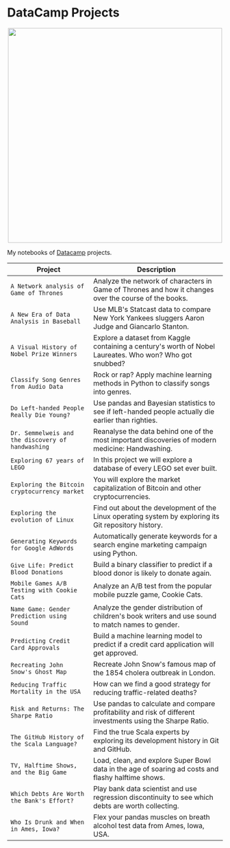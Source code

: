 # DataCamp Projects

<p align="center"> 
<img src="https://cdn.datacamp.com/main-app/assets/brand/logos/DataCamp_Horizontal_RGB-d196011f63ebda76dc5c9772425cf9541b8639af842d5e5476ef10f2460ed1e4.png" width="500">
</p>

My notebooks of [Datacamp](https://www.datacamp.com/profile/kouki) projects.

| Project | Description |
| --- | --- |
| `A Network analysis of Game of Thrones` | Analyze the network of characters in Game of Thrones and how it changes over the course of the books. |
| `A New Era of Data Analysis in Baseball` | Use MLB's Statcast data to compare New York Yankees sluggers Aaron Judge and Giancarlo Stanton. |
| `A Visual History of Nobel Prize Winners` | Explore a dataset from Kaggle containing a century's worth of Nobel Laureates. Who won? Who got snubbed? |
| `Classify Song Genres from Audio Data` | Rock or rap? Apply machine learning methods in Python to classify songs into genres. |
| `Do Left-handed People Really Die Young?` | Use pandas and Bayesian statistics to see if left-handed people actually die earlier than righties. |
| `Dr. Semmelweis and the discovery of handwashing` | Reanalyse the data behind one of the most important discoveries of modern medicine: Handwashing. |
| `Exploring 67 years of LEGO` | In this project we will explore a database of every LEGO set ever built. |
| `Exploring the Bitcoin cryptocurrency market` | You will explore the market capitalization of Bitcoin and other cryptocurrencies. |
| `Exploring the evolution of Linux` | Find out about the development of the Linux operating system by exploring its Git repository history. |
| `Generating Keywords for Google AdWords` | Automatically generate keywords for a search engine marketing campaign using Python. |
| `Give Life: Predict Blood Donations` | Build a binary classifier to predict if a blood donor is likely to donate again. |
| `Mobile Games A/B Testing with Cookie Cats` | Analyze an A/B test from the popular mobile puzzle game, Cookie Cats. |
| `Name Game: Gender Prediction using Sound` | Analyze the gender distribution of children's book writers and use sound to match names to gender. |
| `Predicting Credit Card Approvals` | Build a machine learning model to predict if a credit card application will get approved. |
| `Recreating John Snow's Ghost Map` | Recreate John Snow's famous map of the 1854 cholera outbreak in London. |
| `Reducing Traffic Mortality in the USA` | How can we find a good strategy for reducing traffic-related deaths? |
| `Risk and Returns: The Sharpe Ratio` | Use pandas to calculate and compare profitability and risk of different investments using the Sharpe Ratio. |
| `The GitHub History of the Scala Language?` | Find the true Scala experts by exploring its development history in Git and GitHub. |
| `TV, Halftime Shows, and the Big Game` | Load, clean, and explore Super Bowl data in the age of soaring ad costs and flashy halftime shows. |
| `Which Debts Are Worth the Bank's Effort?` | Play bank data scientist and use regression discontinuity to see which debts are worth collecting. |
| `Who Is Drunk and When in Ames, Iowa?` | Flex your pandas muscles on breath alcohol test data from Ames, Iowa, USA. |
